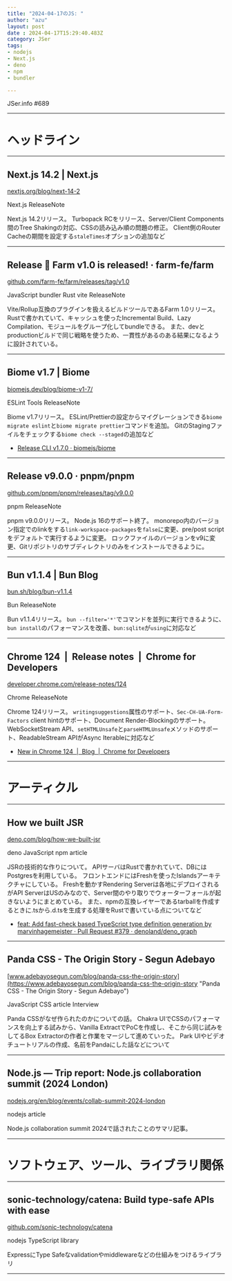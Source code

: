 ```yaml
---
title: "2024-04-17のJS: "
author: "azu"
layout: post
date : 2024-04-17T15:29:40.483Z
category: JSer
tags:
- nodejs
- Next.js
- deno
- npm
- bundler

---
```


JSer.info #689

----

<h1 class="site-genre">ヘッドライン</h1>

----

## Next.js 14.2 | Next.js
[nextjs.org/blog/next-14-2](https://nextjs.org/blog/next-14-2 "Next.js 14.2 | Next.js")
<p class="jser-tags jser-tag-icon"><span class="jser-tag">Next.js</span> <span class="jser-tag">ReleaseNote</span></p>

Next.js 14.2リリース。
Turbopack RCをリリース、Server/Client Components間のTree Shakingの対応、CSSの読み込み順の問題の修正。
Client側のRouter Cacheの期間を設定する`staleTimes`オプションの追加など


----

## Release 🚀 Farm v1.0 is released! · farm-fe/farm
[github.com/farm-fe/farm/releases/tag/v1.0](https://github.com/farm-fe/farm/releases/tag/v1.0 "Release 🚀 Farm v1.0 is released! · farm-fe/farm")
<p class="jser-tags jser-tag-icon"><span class="jser-tag">JavaScript</span> <span class="jser-tag">bundler</span> <span class="jser-tag">Rust</span> <span class="jser-tag">vite</span> <span class="jser-tag">ReleaseNote</span></p>

Vite/Rollup互換のプラグインを扱えるビルドツールであるFarm 1.0リリース。
Rustで書かれていて、キャッシュを使ったIncremental Build、Lazy Compilation、モジュールをグループ化してbundleできる。
また、devとproductionビルドで同じ戦略を使うため、一貫性があるのある結果になるように設計されている。


----

## Biome v1.7 | Biome
[biomejs.dev/blog/biome-v1-7/](https://biomejs.dev/blog/biome-v1-7/ "Biome v1.7 | Biome")
<p class="jser-tags jser-tag-icon"><span class="jser-tag">ESLint</span> <span class="jser-tag">Tools</span> <span class="jser-tag">ReleaseNote</span></p>

Biome v1.7リリース。
ESLint/Prettierの設定からマイグレーションできる`biome migrate eslint`と`biome migrate prettier`コマンドを追加。
GitのStagingファイルをチェックする`biome check --staged`の追加など

- [Release CLI v1.7.0 · biomejs/biome](https://github.com/biomejs/biome/releases/tag/cli%2Fv1.7.0 "Release CLI v1.7.0 · biomejs/biome")

----

## Release v9.0.0 · pnpm/pnpm
[github.com/pnpm/pnpm/releases/tag/v9.0.0](https://github.com/pnpm/pnpm/releases/tag/v9.0.0 "Release v9.0.0 · pnpm/pnpm")
<p class="jser-tags jser-tag-icon"><span class="jser-tag">pnpm</span> <span class="jser-tag">ReleaseNote</span></p>

pnpm v9.0.0リリース。
Node.js 16のサポート終了。
monorepo内のバージョン指定でのlinkをする`link-workspace-packages`を`false`に変更、pre/post scriptをデフォルトで実行するように変更。
ロックファイルのバージョンをv9に変更、Gitリポジトリのサブディレクトリのみをインストールできるように。


----

## Bun v1.1.4 | Bun Blog
[bun.sh/blog/bun-v1.1.4](https://bun.sh/blog/bun-v1.1.4 "Bun v1.1.4 | Bun Blog")
<p class="jser-tags jser-tag-icon"><span class="jser-tag">Bun</span> <span class="jser-tag">ReleaseNote</span></p>

Bun v1.1.4リリース。
`bun --filter='*'`でコマンドを並列に実行できるように、`bun install`のパフォーマンスを改善、`bun:sqlite`が`using`に対応など


----

## Chrome 124  |  Release notes  |  Chrome for Developers
[developer.chrome.com/release-notes/124](https://developer.chrome.com/release-notes/124 "Chrome 124  |  Release notes  |  Chrome for Developers")
<p class="jser-tags jser-tag-icon"><span class="jser-tag">Chrome</span> <span class="jser-tag">ReleaseNote</span></p>

Chrome 124リリース。
`writingsuggestions`属性のサポート、`Sec-CH-UA-Form-Factors` client hintのサポート、Document Render-Blockingのサポート。
WebSocketStream API、`setHTMLUnsafe`と`parseHTMLUnsafe`メソッドのサポート、ReadableStream APIがAsync Iterableに対応など

- [New in Chrome 124  |  Blog  |  Chrome for Developers](https://developer.chrome.com/blog/new-in-chrome-124 "New in Chrome 124  |  Blog  |  Chrome for Developers")

----
<h1 class="site-genre">アーティクル</h1>

----

## How we built JSR
[deno.com/blog/how-we-built-jsr](https://deno.com/blog/how-we-built-jsr "How we built JSR")
<p class="jser-tags jser-tag-icon"><span class="jser-tag">deno</span> <span class="jser-tag">JavaScript</span> <span class="jser-tag">npm</span> <span class="jser-tag">article</span></p>

JSRの技術的な作りについて。
APIサーバはRustで書かれていて、DBにはPostgresを利用している。
フロントエンドにはFreshを使ったIslandsアーキテクチャにしている。
Freshを動かすRendering Serverは各地にデプロイされるがAPI ServerはUSのみなので、Server間のやり取りでウォーターフォールが起きないようにまとめている。
また、npmの互換レイヤーであるtarballを作成するときに.tsから.d.tsを生成する処理をRustで書いている点についてなど

- [feat: Add fast-check based TypeScript type definition generation by marvinhagemeister · Pull Request #379 · denoland/deno\_graph](https://github.com/denoland/deno_graph/pull/379 "feat: Add fast-check based TypeScript type definition generation by marvinhagemeister · Pull Request #379 · denoland/deno\_graph")

----

## Panda CSS - The Origin Story - Segun Adebayo
[www.adebayosegun.com/blog/panda-css-the-origin-story](https://www.adebayosegun.com/blog/panda-css-the-origin-story "Panda CSS - The Origin Story - Segun Adebayo")
<p class="jser-tags jser-tag-icon"><span class="jser-tag">JavaScript</span> <span class="jser-tag">CSS</span> <span class="jser-tag">article</span> <span class="jser-tag">Interview</span></p>

Panda CSSがなぜ作られたのかについての話。
Chakra UIでCSSのパフォーマンスを向上する試みから、Vanilla ExtractでPoCを作成し、そこから同じ試みをしてるBox Extractorの作者と作業をマージして進めていった。
Park UIやビデオチュートリアルの作成、名前をPandaにした話などについて


----

## Node.js — Trip report: Node.js collaboration summit (2024 London)
[nodejs.org/en/blog/events/collab-summit-2024-london](https://nodejs.org/en/blog/events/collab-summit-2024-london "Node.js — Trip report: Node.js collaboration summit (2024 London)")
<p class="jser-tags jser-tag-icon"><span class="jser-tag">nodejs</span> <span class="jser-tag">article</span></p>

Node.js collaboration summit 2024で話されたことのサマリ記事。


----
<h1 class="site-genre">ソフトウェア、ツール、ライブラリ関係</h1>

----

## sonic-technology/catena: Build type-safe APIs with ease
[github.com/sonic-technology/catena](https://github.com/sonic-technology/catena "sonic-technology/catena: Build type-safe APIs with ease")
<p class="jser-tags jser-tag-icon"><span class="jser-tag">nodejs</span> <span class="jser-tag">TypeScript</span> <span class="jser-tag">library</span></p>

ExpressにType Safeなvalidationやmiddlewareなどの仕組みをつけるライブラリ


----
